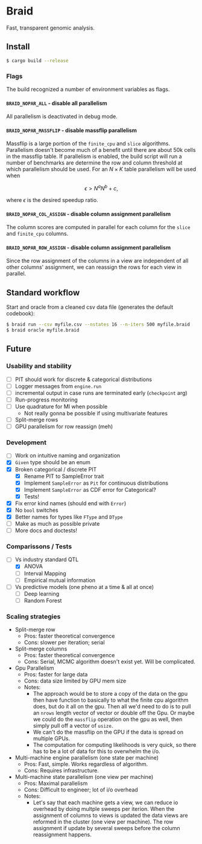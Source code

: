 # Braid

Fast, transparent genomic analysis.

## Install

```bash
$ cargo build --release
```

### Flags

The build recognized a number of environment variables as flags.

#### `BRAID_NOPAR_ALL` - disable all parallelism

All parallelism is deactivated in debug mode.

#### `BRAID_NOPAR_MASSFLIP` - disable massflip parallelism

Massflip is a large portion of the `finite_cpu` and `slice` algorithms.
Parallelism doesn't become much of a benefit until there are about 50k cells in
the massflip table. If parallelism is enabled, the build script will run a
number of benchmarks are determine the row and column threshold at which
parallelism should be used. For an $N \times K$ table parallelism will be used when

```math
\epsilon \gt N^a N^b + c,
```

where $`\epsilon`$ is the desired speedup ratio.

#### `BRAID_NOPAR_COL_ASSIGN` - disable column assignment parallelism

The column scores are computed in parallel for each column for the `slice` and
`finite_cpu` columns.

#### `BRAID_NOPAR_ROW_ASSIGN` - disable column assignment parallelism

Since the row assignment of the columns in a view are independent of all other
columns' assignment, we can reassign the rows for each view in parallel.

## Standard workflow

Start and oracle from a cleaned csv data file (generates the default codebook):

```bash
$ braid run --csv myfile.csv --nstates 16 --n-iters 500 myfile.braid 
$ braid oracle myfile.braid
```

## Future

### Usability and stability
- [ ] PIT should work for discrete & categorical distributions
- [ ] Logger messages from `engine.run`
- [ ] incremental output in case runs are terminated early (`checkpoint` arg)
- [ ] Run-progress monitoring
- [ ] Use quadrature for MI when possible
    + Not really gonna be possible if using multivariate features
- [ ] Split-merge rows
- [ ] GPU parallelism for row reassign (meh)

### Development
- [ ] Work on intuitive naming and organization
- [X] `Given` type should be an enum 
- [X] Broken categorical / discrete PIT
    - [X] Rename PIT to SampleError trait
    - [X] Implement `SampleError` as `Pit` for continuous distributions
    - [X] Implement `SampleError` as CDF error for Categorical?
    - [X] Tests!
- [X] Fix error kind names (should end with `Error`)
- [X] No `bool` switches
- [X] Better names for types like `FType` and `DType`
- [ ] Make as much as possible private
- [ ] More docs and doctests!

### Comparissons / Tests
- [ ] Vs industry standard QTL
    - [X] ANOVA
    - [ ] Interval Mapping
    - [ ] Empirical mutual information
- [ ] Vs predictive models (one pheno at a time & all at once)
    - [ ] Deep learning
    - [ ] Random Forest

### Scaling strategies

- Split-merge row
    + Pros: faster theoretical convergence
    + Cons: slower per iteration; serial
- Split-merge columns
    + Pros: faster theoretical convergence
    + Cons: Serial, MCMC algorithm doesn't exist yet. Will be complicated.
- Gpu Parallelism
    + Pros: faster for large data
    + Cons: data size limited by GPU mem size
    + Notes:
        - The approach would be to store a copy of the data on the gpu then
          have function to basically to what the finite cpu algorithm does, but
          do it all on the gpu. Then all we'd need to do is to pull an `nrows`
          length vector of vector or double off the Gpu. Or maybe we could do
          the `massflip` operation on the gpu as well, then simply pull off a
          vector of `usize`.
        - We can't do the massflip on the GPU if the data is spread on multiple
          GPUs.
        - The computation for computing likelihoods is very quick, so there has
          to be a lot of data for this to overwhelm the i/o.
- Multi-machine engine parallelism (one state per machine)
    + Pros: Fast, simple. Works regardless of algorithm.
    + Cons: Requires infrastructure.
- Multi-machine state parallelism (one view per machine)
    + Pros: Maximal parallelism
    + Cons: Difficult to engineer; lot of i/o overhead
    + Notes:
        - Let's say that each machine gets a view, we can reduce io overhead by
          doing multple sweeps per iterion. When the assignment of columns to
          views is updated the data views are reformed in the cluster (one view
          per machine). The row assignment if update by several sweeps before
          the column reassignment happens.
